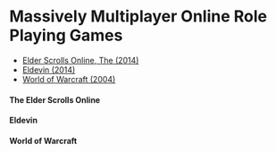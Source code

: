 # Massively Multiplayer Online Role Playing Games

* [Elder Scrolls Online, The (2014)](#the-elder-scrolls-online)
* [Eldevin (2014)](#eldevin)
* [World of Warcraft (2004)](#world-of-warcraft)

#### The Elder Scrolls Online

#### Eldevin

#### World of Warcraft
